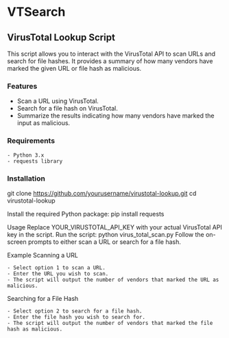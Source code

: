 # VTSearch

## VirusTotal Lookup Script

This script allows you to interact with the VirusTotal API to scan URLs and search for file hashes. It provides a summary of how many vendors have marked the given URL or file hash as malicious.
### Features

   - Scan a URL using VirusTotal.
   - Search for a file hash on VirusTotal.
   - Summarize the results indicating how many vendors have marked the input as malicious.

### Requirements

    - Python 3.x
    - requests library

### Installation
git clone https://github.com/yourusername/virustotal-lookup.git
cd virustotal-lookup

Install the required Python package:
    pip install requests

Usage
    Replace YOUR_VIRUSTOTAL_API_KEY with your actual VirusTotal API key in the script.
    Run the script:
    python virus_total_scan.py
    Follow the on-screen prompts to either scan a URL or search for a file hash.

Example
Scanning a URL

    - Select option 1 to scan a URL.
    - Enter the URL you wish to scan.
    - The script will output the number of vendors that marked the URL as malicious.

Searching for a File Hash

    - Select option 2 to search for a file hash.
    - Enter the file hash you wish to search for.
    - The script will output the number of vendors that marked the file hash as malicious.
